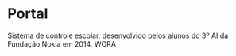 Portal
======

Sistema de controle escolar, desenvolvido pelos alunos do 3º AI da Fundação Nokia em 2014. WORA
